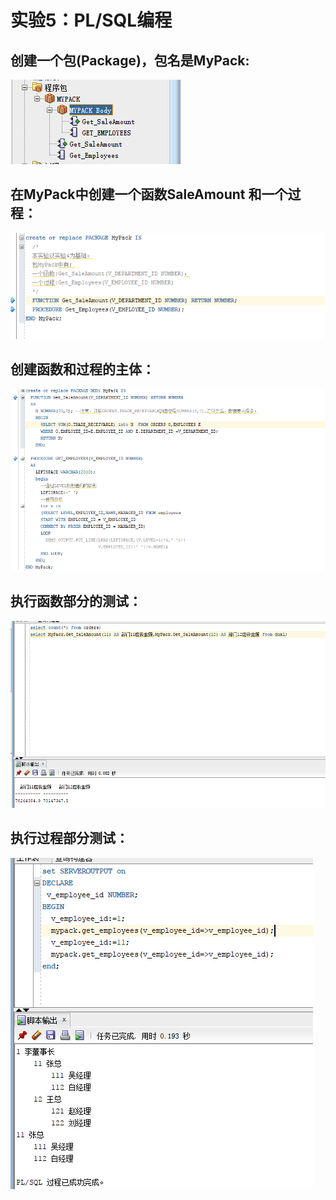# 实验5：PL/SQL编程

## 创建一个包(Package)，包名是MyPack:  

![](0.png)

## 在MyPack中创建一个函数SaleAmount 和一个过程：  

![](1.png)

## 创建函数和过程的主体：  
 
 ![](2.png)
 
## 执行函数部分的测试：  

![](3.png)

## 执行过程部分测试：  

![](4.png)
